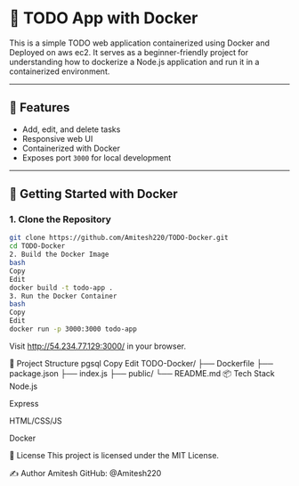 # 📝 TODO App with Docker

This is a simple TODO web application containerized using Docker and Deployed on aws ec2. It serves as a beginner-friendly project for understanding how to dockerize a Node.js application and run it in a containerized environment.

---

## 🚀 Features

- Add, edit, and delete tasks
- Responsive web UI
- Containerized with Docker
- Exposes port `3000` for local development

---

## 🐳 Getting Started with Docker

### 1. Clone the Repository

```bash
git clone https://github.com/Amitesh220/TODO-Docker.git
cd TODO-Docker
2. Build the Docker Image
bash
Copy
Edit
docker build -t todo-app .
3. Run the Docker Container
bash
Copy
Edit
docker run -p 3000:3000 todo-app
```

Visit http://54.234.77.129:3000/ in your browser.

🧱 Project Structure
pgsql
Copy
Edit
TODO-Docker/
├── Dockerfile
├── package.json
├── index.js
├── public/
└── README.md
📦 Tech Stack
Node.js

Express

HTML/CSS/JS

Docker

📄 License
This project is licensed under the MIT License.

✍️ Author
Amitesh
GitHub: @Amitesh220
